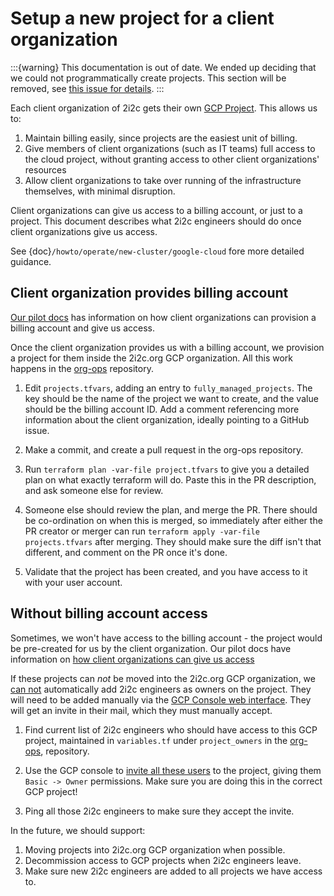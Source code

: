 # Setup a new project for a client organization

:::{warning}
This documentation is out of date.
We ended up deciding that we could not programmatically create projects.
This section will be removed, see [this issue for details](https://github.com/2i2c-org/org-ops/issues/4).
:::

Each client organization of 2i2c gets their own [GCP Project](https://cloud.google.com/resource-manager/docs/creating-managing-projects).
This allows us to:

1. Maintain billing easily, since projects are the easiest unit of
   billing. 
2. Give members of client organizations (such as IT teams) full access to
   the cloud project, without granting access to other client organizations'
   resources
3. Allow client organizations to take over running of the infrastructure
   themselves, with minimal disruption.

Client organizations can give us access to a billing account, or
just to a project. This document describes what 2i2c engineers should
do once client organizations give us access.

See {doc}`/howto/operate/new-cluster/google-cloud` fore more detailed guidance.

## Client organization provides billing account

[Our pilot docs](https://pilot.2i2c.org/en/latest/admin/howto/create-billing-account.html#full-billing-account-access)
has information on how client organizations can provision a billing
account and give us access.

Once the client organization provides us with a billing account,
we provision a project for them inside the 2i2c.org GCP organization.
All this work happens in the [org-ops](https://github.com/2i2c-org/org-ops)
repository.

1. Edit `projects.tfvars`, adding an entry to `fully_managed_projects`.
   The key should be the name of the project we want to create, and the
   value should be the billing account ID. Add a comment referencing more
   information about the client organization, ideally pointing to a GitHub
   issue.

2. Make a commit, and create a pull request in the org-ops repository.

3. Run `terraform plan -var-file project.tfvars` to give you a detailed plan on
   what exactly terraform will do. Paste this in the PR description, and ask
   someone else for review.

4. Someone else should review the plan, and merge the PR. There should be co-ordination
   on when this is merged, so immediately after either the PR creator or merger
   can run `terraform apply -var-file projects.tfvars` after merging. They should
   make sure the diff isn't that different, and comment on the PR once it's done.

5. Validate that the project has been created, and you have access to it with
   your user account. 

## Without billing account access

Sometimes, we won't have access to the billing account - the project would
be pre-created for us by the client organization. Our pilot docs have
information on [how client organizations can give us access](https://pilot.2i2c.org/en/latest/admin/howto/create-billing-account.html#project-level-access)

If these projects can *not* be moved into the 2i2c.org GCP organization,
we [can not](https://cloud.google.com/resource-manager/reference/rest/v1/projects/setIamPolicy)
automatically add 2i2c engineers as owners on the project. They will
need to be added manually via the [GCP Console web interface](https://console.cloud.google.com).
They will get an invite in their mail, which they must manually accept.

1. Find current list of 2i2c engineers who should have access to this GCP project,
   maintained in `variables.tf` under `project_owners` in the [org-ops](https://github.com/2i2c-org/org-ops),
   repository.

2. Use the GCP console to [invite all these users](https://cloud.google.com/iam/docs/granting-changing-revoking-access)
   to the project, giving them `Basic -> Owner` permissions. Make sure you
   are doing this in the correct GCP project!

3. Ping all those 2i2c engineers to make sure they accept the invite.

In the future, we should support:

1. Moving projects into 2i2c.org GCP organization when possible.
2. Decommission access to GCP projects when 2i2c engineers leave.
3. Make sure new 2i2c engineers are added to all projects we have access to.